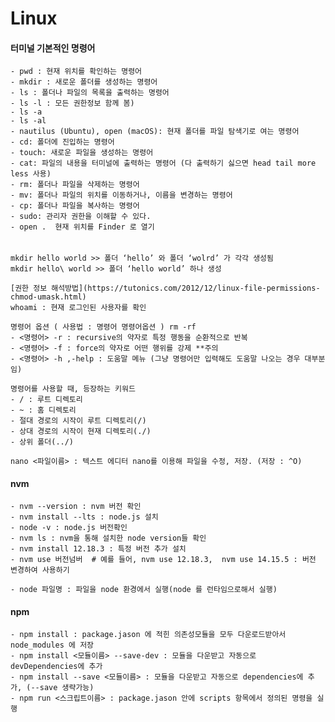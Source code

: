 # Linux


#### 터미널 기본적인 명령어

    - pwd : 현재 위치를 확인하는 명령어
    - mkdir : 새로운 폴더를 생성하는 명령어
    - ls : 폴더나 파일의 목록을 출력하는 명령어
    - ls -l : 모든 권한정보 함께 봄)
    - ls -a
    - ls -al
    - nautilus (Ubuntu), open (macOS): 현재 폴더를 파일 탐색기로 여는 명령어
    - cd: 폴더에 진입하는 명령어
    - touch: 새로운 파일을 생성하는 명령어
    - cat: 파일의 내용을 터미널에 출력하는 명령어 (다 출력하기 싫으면 head tail more less 사용)
    - rm: 폴더나 파일을 삭제하는 명령어
    - mv: 폴더나 파일의 위치를 이동하거나, 이름을 변경하는 명령어
    - cp: 폴더나 파일을 복사하는 명령어
    - sudo: 관리자 권한을 이해할 수 있다.
    - open .  현재 위치를 Finder 로 열기

######
	mkdir hello world >> 폴더 ‘hello’ 와 폴더 ‘wolrd’ 가 각각 생성됨
	mkdir hello\ world >> 폴더 ‘hello world’ 하나 생성 

	[권한 정보 해석방법](https://tutonics.com/2012/12/linux-file-permissions-chmod-umask.html)
	whoami : 현재 로그인된 사용자를 확인

	명령어 옵션 ( 사용법 : 명령어 명령어옵션 ) rm -rf
    - <명령어> -r : recursive의 약자로 특정 행동을 순환적으로 반복
    - <명령어> -f : force의 약자로 어떤 행위를 강제 **주의
    - <명령어> -h ,-help : 도움말 메뉴 (그냥 명령어만 입력해도 도움말 나오는 경우 대부분임)

	명령어를 사용할 때, 등장하는 키워드
    - / : 루트 디렉토리
    - ~ : 홈 디렉토리
    - 절대 경로의 시작이 루트 디렉토리(/)
    - 상대 경로의 시작이 현재 디렉토리(./)
    - 상위 폴더(../)

	nano <파일이름> : 텍스트 에디터 nano를 이용해 파일을 수정, 저장. (저장 : ^O)


#### nvm
    - nvm --version : nvm 버전 확인
    - nvm install --lts : node.js 설치
    - node -v : node.js 버전확인
    - nvm ls : nvm을 통해 설치한 node version들 확인
    - nvm install 12.18.3 : 특정 버전 추가 설치
    - nvm use 버전넘버  # 예를 들어, nvm use 12.18.3,  nvm use 14.15.5 : 버전 변경하여 사용하기

    - node 파일명 : 파일을 node 환경에서 실행(node 를 런타임으로해서 실행)

#### npm
    - npm install : package.jason 에 적힌 의존성모듈을 모두 다운로드받아서 node_modules 에 저장
    - npm install <모듈이름> --save-dev : 모듈을 다운받고 자동으로 devDependencies에 추가
    - npm install --save <모듈이름> : 모듈을 다운받고 자동으로 dependencies에 추가, (--save 생략가능)
    - npm run <스크립트이름> : package.jason 안에 scripts 항목에서 정의된 명령을 실행

